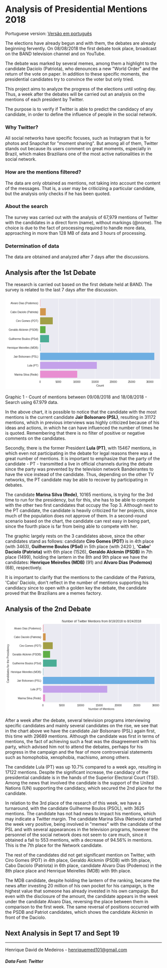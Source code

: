 
# Analysis of Presidential Mentions 2018

Portuguese version: [Versão em português](https://github.com/henriquedavid/elections-brazil-2018/blob/master/docs/Men%C3%A7%C3%B5es_aos_Presidenci%C3%A1veis_2018.ipynb)

The elections have already begun and with them, the debates are already beginning fervently. On 08/08/2018 the first debate took place, broadcast on the BAND television channel and on YouTube.

The debate was marked by several memes, among them a highlight to the candidate Daciolo (Patriota), who denounces a new "World Order" and the return of the vote on paper. In addition to these specific moments, the presidential candidates try to convince the voter but only tried.

This project aims to analyze the progress of the elections until voting day. Thus, a week after the debates will be carried out an analysis on the mentions of each president by Twitter.

The purpose is to verify if Twitter is able to predict the candidacy of any candidate, in order to define the influence of people in the social network.

### Why Twitter?
All social networks have specific focuses, such as Instagram that is for photos and Snapchat for "moment sharing". But among all of them, Twitter stands out because its users comment on great moments, especially in Brazil, which makes Brazilians one of the most active nationalities in the social network.

### How are the mentions filtered?
The data are only obtained as mentions, not taking into account the content of the messages. That is, a user may be criticizing a particular candidate, but the analysis only checks if he has been quoted.

### About the search
The survey was carried out with the analysis of 67,979 mentions of Twitter with the candidates in a direct form (name), without markings (@nome). The choice is due to the fact of processing required to handle more data, approaching in more than 128 MB of data and 3 hours of processing.

### Determination of data
The data are obtained and analyzed after 7 days after the discussions.


## Analysis after the 1st Debate
The research is carried out based on the first debate held at BAND. The survey is related to the last 7 days after the discussion.

![Mentions until 18/08/2018](https://github.com/henriquedavid/elections-brazil-2018/blob/master/imgs/election_2018_18_08_67979_english.png?raw=true)

Graphic 1 - Count of mentions between 09/08/2018 and 18/08/2018 - Search using 67.979 data. 

In the above chart, it is possible to notice that the candidate with the most mentions is the current candidate **Jair Bolsonaro (PSL)**, resulting in 31172 mentions, which in previous interviews was highly criticized because of his ideas and actions, in which he can have influenced the number of times he is quoted. Remembering that there is no filter of positive or negative comments on the candidates.

Secondly, there is the former President **Lula (PT)**, with 15467 mentions, in which even not participating in the debate for legal reasons there was a great number of mentions. It is important to emphasize that the party of the candidate - PT - transmitted a live  in official channels during the debate since the party was prevented by the television network Bandeirantes to have the vice instead of the candidate. Thus, depending on the other TV networks, the PT candidate may be able to recover by participating in debates.

The candidate **Marina Silva (Rede)**, 10165 mentions, is trying for the 3rd time to run for the presidency, but for this, she has to be able to compete with the other two first candidates that occupy the Top 3. Although next to the PT candidate, the candidate is heavily criticized for her projects, since much of the population does not approve of them. In a second-round scenario based on the chart, the candidate can rest easy in being part, since the fourth place is far from being able to compete with her.

The graphic largely rests on the 3 candidates above, since the other candidates stand as follows: candidate **Ciro Gomes (PDT)** is in 4th place (with 3463), **Guilherme Boulos (PSol)** in 5th place (with 2420 ), **'Cabo' Daciolo (Patriota)** with 6th place (1526),  **Geraldo Alckmin (PSDB)** in 7th place (1499), holding the lantern in the 8th and 9th place we have the candidates: **Henrique Meirelles (MDB)** (91) and **Alvaro Dias (Podemos)** (68), respectively.

It is important to clarify that the mentions to the candidate of the Patriota, 'Cabo' Daciolo, don't reflect in the number of mentions supporting his candidacy since to open with a golden key the debate, the candidate proved that the Brazilians are a memes factory.

## Analysis of the 2nd Debate

![Mentions until 24/08/2018](https://github.com/henriquedavid/elections-brazil-2018/blob/master/imgs/election_2018_23_08_english.png?raw=true)

After a week after the debate, several television programs interviewing specific candidates and mainly several candidates on the rise, we see that in the chart above we have the candidate Jair Bolsonaro (PSL) again first, this time with 29689 mentions. Although the candidate was first in terms of mentions, the fact of achieving such a feat was the disagreement with his party, which advised him not to attend the debates, perhaps for his progress in the campaign and the fear of more controversial statements such as homophobia, xenophobia, machismo, among others.

The candidate Lula (PT) was up 10.7% compared to a week ago, resulting in 17122 mentions. Despite the significant increase, the candidacy of the presidential candidate is in the hands of the Superior Electoral Court (TSE). Among the news that involved the candidate is the support of the United Nations (UN) supporting the candidacy, which secured the 2nd place for the candidate.

In relation to the 3rd place of the research of this week, we have a turnaround, with the candidate Guilherme Boulos (PSOL), with 3625 mentions. The candidate has not had news to impact his mentions, which may indicate a Twitter margin. The candidate Marina Silva (Network) started the week very positive, being involved in "memes" with the candidate of the PSL and with several appearances in the television programs, however the personnel of the social network does not seem to care much, since it obtained a fall to 553 mentions, with a decrease of 94.56% in mentions. This is the 7th place for the Network candidate.

The rest of the candidates did not get significant mention on Twitter, with Ciro Gomes (PDT) in 4th place, Geraldo Alckmin (PSDB) with 5th place, Cabo Daciolo (Patriota) in 6th place, candidate Alvaro Dias (Podemos) in the 8th place place and Henrique Meirelles (MDB) with 9th place.

The MDB candidate, despite holding the lantern of the ranking, became the news after investing 20 million of his own pocket for his campaign, is the highest value that someone has already invested in his own campaign. But even with the disclosure of the amount, the candidate appears in the week under the candidate Alvaro Dias, reversing the place between them in comparison to the first week. The same reversal of positions occurred with the PSDB and Patriot candidates, which shows the candidate Alckmin in front of the Daciolo.

## Next Analysis in Sept 17 and Sept 19
---
Henrique David de Medeiros - henriquemed101@gmail.com

##### Data Font: Twitter
